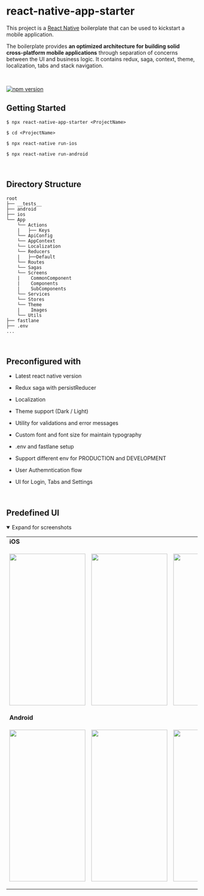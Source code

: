 # react-native-app-starter

This project is a [React Native](https://facebook.github.io/react-native/) boilerplate that can be used to kickstart a mobile application.

The boilerplate provides **an optimized architecture for building solid cross-platform mobile applications** through separation of concerns between the UI and business logic. It contains redux, saga, context, theme, localization, tabs and stack navigation.

<br/>

[![npm version](https://img.shields.io/npm/v/react-native-app-starter.svg?style=for-the-badge)](https://www.npmjs.com/package/react-native-app-starter)

## Getting Started

```
$ npx react-native-app-starter <ProjectName>

$ cd <ProjectName>

$ npx react-native run-ios

$ npx react-native run-android
```

<br/>

## Directory Structure

```
root
├── __tests__
├── android
├── ios
└── App
    └── Actions
    |   ├── Keys
    └── ApiConfig
    └── AppContext
    └── Localization
    └── Reducers
    |   ├──Default
    └── Routes
    └── Sagas
    └── Screens
    |    CommonComponent
    |    Components
    |    SubComponents
    └── Services
    └── Stores
    └── Theme
    |    Images
    └── Utils
├── fastlane
├── .env
...
```

<br/>

## Preconfigured with

- Latest react native version

- Redux saga with persistReducer

- Localization

- Theme support (Dark / Light)

- Utility for validations and error messages

- Custom font and font size for maintain typography

- .env and fastlane setup

- Support different env for PRODUCTION and DEVELOPMENT

- User Authemntication flow

- UI for Login, Tabs and Settings

<br/>

## Predefined UI

<details open>
  <summary>Expand for screenshots</summary>
<table>
  <tr><td colspan=2><strong>iOS</strong></td></tr>
  <tr>
    <td><p align="center"><img src="https://iili.io/H1D2Q6v.png" width="200" height="400"/></p></td>
    <td><p align="center"><img src="https://iili.io/JAd7gzg.md.png"  width="200" height="400"/></p></td>
    <td><p align="center"><img src="https://iili.io/JAd7SmF.md.png" width="200" height="400"/></p></td>
    <td><p align="center"><img src="https://iili.io/HEH6Q2t.png" width="200" height="400"/></p></td>
  </tr>
  <tr><td colspan=2><strong>Android</strong></td></tr>
  <tr>
    <td><p align="center"><img src="https://iili.io/HEJxT8B.png" width="200" height="400"/></p></td>
    <td><p align="center"><img src="https://iili.io/JAdYzEx.md.png"  width="200" height="400"/></p></td>
    <td><p align="center"><img src="https://iili.io/JAdYIrQ.md.png" width="200" height="400"/></p></td>
    <td><p align="center"><img src="https://iili.io/HEJxgA7.png" width="200" height="400"/></p></td>
  </tr>  
  </tr>
</table>
</details>


